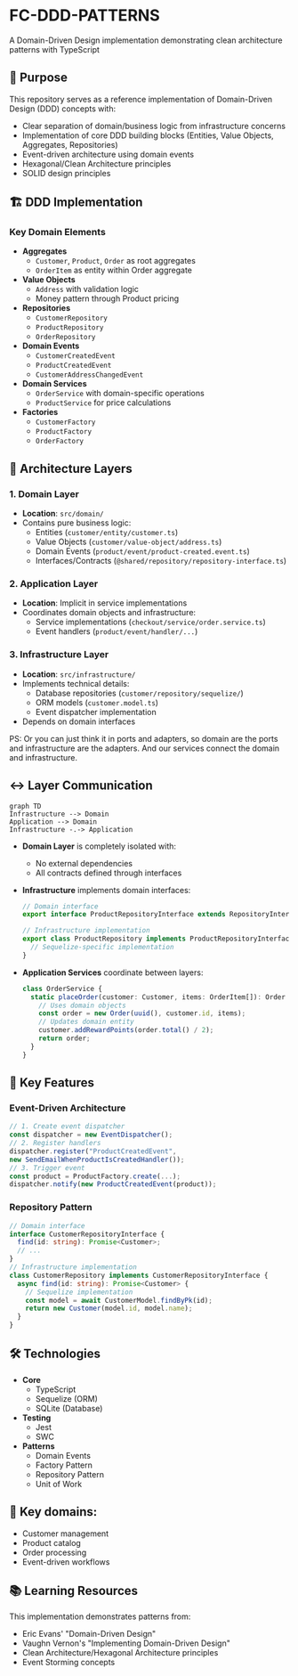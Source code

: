 # FC-DDD-PATTERNS

A Domain-Driven Design implementation demonstrating clean architecture patterns with TypeScript

## 🎯 Purpose

This repository serves as a reference implementation of Domain-Driven Design (DDD) concepts with:

- Clear separation of domain/business logic from infrastructure concerns
- Implementation of core DDD building blocks (Entities, Value Objects, Aggregates, Repositories)
- Event-driven architecture using domain events
- Hexagonal/Clean Architecture principles
- SOLID design principles

## 🏗️ DDD Implementation

### Key Domain Elements

- **Aggregates**
  - `Customer`, `Product`, `Order` as root aggregates
  - `OrderItem` as entity within Order aggregate
- **Value Objects**
  - `Address` with validation logic
  - Money pattern through Product pricing
- **Repositories**
  - `CustomerRepository`
  - `ProductRepository`
  - `OrderRepository`
- **Domain Events**
  - `CustomerCreatedEvent`
  - `ProductCreatedEvent`
  - `CustomerAddressChangedEvent`
- **Domain Services**
  - `OrderService` with domain-specific operations
  - `ProductService` for price calculations
- **Factories**
  - `CustomerFactory`
  - `ProductFactory`
  - `OrderFactory`

## 🧱 Architecture Layers

### 1. Domain Layer

- **Location**: `src/domain/`
- Contains pure business logic:
  - Entities (`customer/entity/customer.ts`)
  - Value Objects (`customer/value-object/address.ts`)
  - Domain Events (`product/event/product-created.event.ts`)
  - Interfaces/Contracts (`@shared/repository/repository-interface.ts`)

### 2. Application Layer

- **Location**: Implicit in service implementations
- Coordinates domain objects and infrastructure:
  - Service implementations (`checkout/service/order.service.ts`)
  - Event handlers (`product/event/handler/...`)

### 3. Infrastructure Layer

- **Location**: `src/infrastructure/`
- Implements technical details:
  - Database repositories (`customer/repository/sequelize/`)
  - ORM models (`customer.model.ts`)
  - Event dispatcher implementation
- Depends on domain interfaces

PS: Or you can just think it in ports and adapters, so domain are the ports and infrastructure are the adapters. And our services connect the domain and infrastructure.

## ↔️ Layer Communication

```mermaid
graph TD
Infrastructure --> Domain
Application --> Domain
Infrastructure -.-> Application
```

- **Domain Layer** is completely isolated with:
  - No external dependencies
  - All contracts defined through interfaces
- **Infrastructure** implements domain interfaces:

  ```typescript
  // Domain interface
  export interface ProductRepositoryInterface extends RepositoryInterface<Product> {}

  // Infrastructure implementation
  export class ProductRepository implements ProductRepositoryInterface {
    // Sequelize-specific implementation
  }
  ```

- **Application Services** coordinate between layers:
  ```typescript
  class OrderService {
    static placeOrder(customer: Customer, items: OrderItem[]): Order {
      // Uses domain objects
      const order = new Order(uuid(), customer.id, items);
      // Updates domain entity
      customer.addRewardPoints(order.total() / 2);
      return order;
    }
  }
  ```

## 🚀 Key Features

### Event-Driven Architecture

```typescript
// 1. Create event dispatcher
const dispatcher = new EventDispatcher();
// 2. Register handlers
dispatcher.register("ProductCreatedEvent",
new SendEmailWhenProductIsCreatedHandler());
// 3. Trigger event
const product = ProductFactory.create(...);
dispatcher.notify(new ProductCreatedEvent(product));
```

### Repository Pattern

```typescript
// Domain interface
interface CustomerRepositoryInterface {
  find(id: string): Promise<Customer>;
  // ...
}
// Infrastructure implementation
class CustomerRepository implements CustomerRepositoryInterface {
  async find(id: string): Promise<Customer> {
    // Sequelize implementation
    const model = await CustomerModel.findByPk(id);
    return new Customer(model.id, model.name);
  }
}
```

## 🛠️ Technologies

- **Core**
  - TypeScript
  - Sequelize (ORM)
  - SQLite (Database)
- **Testing**
  - Jest
  - SWC
- **Patterns**
  - Domain Events
  - Factory Pattern
  - Repository Pattern
  - Unit of Work

## 🔑 Key domains:

- Customer management
- Product catalog
- Order processing
- Event-driven workflows

## 📚 Learning Resources

This implementation demonstrates patterns from:

- Eric Evans' "Domain-Driven Design"
- Vaughn Vernon's "Implementing Domain-Driven Design"
- Clean Architecture/Hexagonal Architecture principles
- Event Storming concepts
